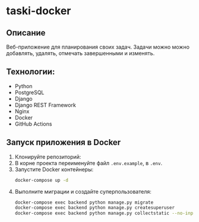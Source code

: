 # taski-docker
## Описание
Веб-приложение для планирования своих задач. Задачи можно можно добавлять, удалять, отмечать завершенными и изменять.
## Технологии:

- Python
- PostgreSQL
- Django
- Django REST Framework
- Nginx
- Docker
- GitHub Actions

## Запуск приложения в Docker

1. Клонируйте репозиторий:
2. В корне проекта переименуйте файл `.env.example`, в `.env`.
3. Запустите Docker контейнеры:
   ```bash
   docker-compose up -d
   ```
4. Выполните миграции и создайте суперпользователя:
   ```bash
   docker-compose exec backend python manage.py migrate
   docker-compose exec backend python manage.py createsuperuser
   docker-compose exec backend python manage.py collectstatic --no-input
   ```
